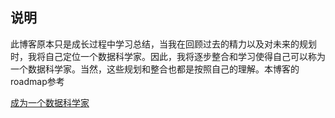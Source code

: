 ## 说明

此博客原本只是成长过程中学习总结，当我在回顾过去的精力以及对未来的规划时，我将自己定位一个数据科学家。因此，我将逐步整合和学习使得自己可以称为一个数据科学家。当然，这些规划和整合也都是按照自己的理解。本博客的roadmap参考

[成为一个数据科学家](https://github.com/shartoo/BeADataScientist)
